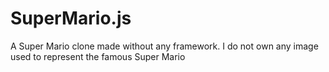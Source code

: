 # SuperMario.js
A Super Mario clone made without any framework. I do not own any image used to represent the famous Super Mario
